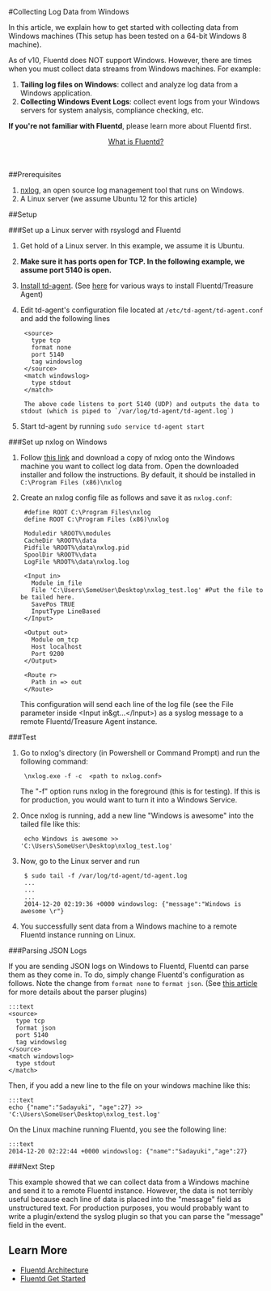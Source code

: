 
#Collecting Log Data from Windows

In this article, we explain how to get started with collecting data from Windows machines (This setup has been tested on a 64-bit Windows 8 machine).

As of v10, Fluentd does NOT support Windows. However, there are times when you must collect data streams from Windows machines. For example:

1. **Tailing log files on Windows**: collect and analyze log data from a Windows application.
2. **Collecting Windows Event Logs**: collect event logs from your Windows servers for system analysis, compliance checking, etc.

**If you're not familiar with Fluentd**, please learn more about Fluentd first.

<center>
<div class="btn-look" style="width: 300px;">
<a href="http://docs.fluentd.org/articles/architecture">What is Fluentd?</a>
</div>
</center>
<br/>
<br/>

##Prerequisites

1. [nxlog](http://nxlog.org), an open source log management tool that runs on Windows.
2. A Linux server (we assume Ubuntu 12 for this article)

##Setup

###Set up a Linux server with rsyslogd and Fluentd

1. Get hold of a Linux server. In this example, we assume it is Ubuntu.
2. **Make sure it has ports open for TCP. In the following example, we assume port 5140 is open.**
3. [Install td-agent](http://docs.fluentd.org/articles/install-by-deb). (See [here](/categories/installation) for various ways to install Fluentd/Treasure Agent)
4. Edit td-agent's configuration file located at `/etc/td-agent/td-agent.conf` and add the following lines

        <source>
          type tcp
          format none
          port 5140
          tag windowslog
        </source>    
        <match windowslog>
          type stdout
        </match>

        The above code listens to port 5140 (UDP) and outputs the data to stdout (which is piped to `/var/log/td-agent/td-agent.log`)    
5. Start td-agent by running `sudo service td-agent start`

###Set up nxlog on Windows

1. Follow [this link](http://nxlog.org/download) and download a copy of nxlog onto the Windows machine you want to collect log data from. Open the downloaded installer and follow the instructions. By default, it should be installed in `C:\Program Files (x86)\nxlog`
2. Create an nxlog config file as follows and save it as `nxlog.conf`:

        #define ROOT C:\Program Files\nxlog
        define ROOT C:\Program Files (x86)\nxlog

        Moduledir %ROOT%\modules
        CacheDir %ROOT%\data
        Pidfile %ROOT%\data\nxlog.pid
        SpoolDir %ROOT%\data
        LogFile %ROOT%\data\nxlog.log

        <Input in>
          Module im_file
          File 'C:\Users\SomeUser\Desktop\nxlog_test.log' #Put the file to be tailed here.
          SavePos TRUE
          InputType LineBased
        </Input>

        <Output out>
          Module om_tcp
          Host localhost
          Port 9200
        </Output> 

        <Route r>
          Path in => out
        </Route>
    
    This configuration will send each line of the log file (see the File parameter inside &lt;Input in&gt...&lt;/Input&gt;) as a syslog message to a remote Fluentd/Treasure Agent instance.

###Test
1. Go to nxlog's directory (in Powershell or Command Prompt) and run the following command:
        
        \nxlog.exe -f -c  <path to nxlog.conf>
    
    The "-f" option runs nxlog in the foreground (this is for testing). If this is for production, you would want to turn it into a Windows Service.
2. Once nxlog is running, add a new line "Windows is awesome" into the tailed file like this:
        
        echo Windows is awesome >> 'C:\Users\SomeUser\Desktop\nxlog_test.log'

3. Now, go to the Linux server and run

        $ sudo tail -f /var/log/td-agent/td-agent.log
        ...
        ...
        ...
        2014-12-20 02:19:36 +0000 windowslog: {"message":"Windows is awesome \r"}
4. You successfully sent data from a Windows machine to a remote Fluentd instance running on Linux.

###Parsing JSON Logs

If you are sending JSON logs on Windows to Fluentd, Fluentd can parse them as they come in. To do, simply change Fluentd's configuration as follows. Note the change from `format none` to `format json`. (See [this article](parser-plugin-overview) for more details about the parser plugins)

    :::text
    <source>
      type tcp
      format json
      port 5140
      tag windowslog
    </source>    
    <match windowslog>
      type stdout
    </match>

Then, if you add a new line to the file on your windows machine like this:
    
    :::text
    echo {"name":"Sadayuki", "age":27} >> 'C:\Users\SomeUser\Desktop\nxlog_test.log'

On the Linux machine running Fluentd, you see the following line:

    :::text
    2014-12-20 02:22:44 +0000 windowslog: {"name":"Sadayuki","age":27}



###Next Step

This example showed that we can collect data from a Windows machine and send it to a remote Fluentd instance. However, the data is not terribly useful because each line of data is placed into the "message" field as unstructured text. For production purposes, you would probably want to write a plugin/extend the syslog plugin so that you can parse the "message" field in the event.

## Learn More

* [Fluentd Architecture](architecture)
* [Fluentd Get Started](quickstart)
